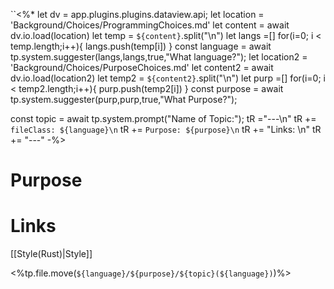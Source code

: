 ``<%*
let dv = app.plugins.plugins.dataview.api;
let location = 'Background/Choices/ProgrammingChoices.md'
let content = await dv.io.load(location)
let temp = `${content}`.split("\n")
let langs =[]
for(i=0; i < temp.length;i++){
	langs.push(temp[i])
}
const language = await tp.system.suggester(langs,langs,true,"What language?");
let location2 = 'Background/Choices/PurposeChoices.md'
let content2 = await dv.io.load(location2)
let temp2 = `${content2}`.split("\n")
let purp =[]
for(i=0; i < temp2.length;i++){
	purp.push(temp2[i])
}
const purpose = await tp.system.suggester(purp,purp,true,"What Purpose?");

const topic = await tp.system.prompt("Name of Topic:");
tR ="---\n"
tR += `fileClass: ${language}\n`
tR += `Purpose: ${purpose}\n`
tR += "Links: \n"
tR += "---"
-%>

# Purpose


# Links


[[Style(Rust)|Style]]


<%tp.file.move(`${language}/${purpose}/${topic}(${language})`)%>
